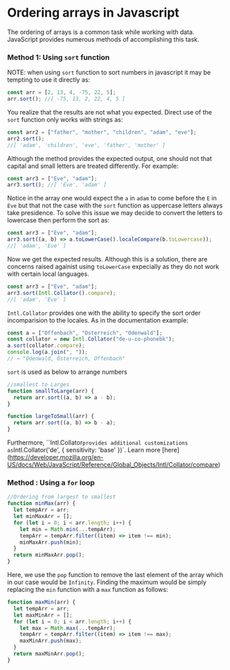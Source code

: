 # Ordering arrays in Javascript

The ordering of arrays is a common task while working with data. JavaScript provides numerous methods of accomplishing this task.

### Method 1: Using `sort` function

NOTE: when using `sort` function to sort numbers in javascript it may be tempting to use it directly as:

```js
const arr = [2, 13, 4, -75, 22, 5];
arr.sort(); //[ -75, 13, 2, 22, 4, 5 ]
```

You realize that the results are not what you expected. Direct use of the `sort` function only works with strings as:

```js
const arr2 = ["father", "mother", "children", "adam", "eve"];
arr2.sort();
//[ 'adam', 'children', 'eve', 'father', 'mother' ]
```

Although the method provides the expected output, one should not that capital and small letters are treated differently. For example:

```js
const arr3 = ["Eve", "adam"];
arr3.sort(); //[ 'Eve', 'adam' ]
```

Notice in the array one would expect the `a` in `adam` to come before the `E` in `Eve` but that not the case with the `sort` function as uppercase letters always take presidence.
To solve this issue we may decide to convert the letters to lowercase then perform the sort as:

```js
const arr3 = ["Eve", "adam"];
arr3.sort((a, b) => a.toLowerCase().localeCompare(b.toLowercase));
//[ 'adam', 'Eve' ]
```

Now we get the expected results. Although this is a solution, there are concerns raised againist using `toLowerCase` expecially as they do not work with certain local languages.

```js
const arr3 = ["Eve", "adam"];
arr3.sort(Intl.Collator().compare);
//[ 'adam', 'Eve' ]
```

`Intl.Collator` provides one with the ability to specify the sort order incomparision to the locales.
As in the documentation example:

```js
const a = ["Offenbach", "Österreich", "Odenwald"];
const collator = new Intl.Collator("de-u-co-phonebk");
a.sort(collator.compare);
console.log(a.join(", "));
// → "Odenwald, Österreich, Offenbach"
```

`sort` is used as below to arrange numbers

```js
//smallest to Larges
function smallToLarge(arr) {
  return arr.sort((a, b) => a - b);
}

function largeToSmall(arr) {
  return arr.sort((a, b) => b - a);
}
```

Furthermore, ``Intl.Collator` provides additional customizations as `Intl.Collator('de', { sensitivity: 'base' })`. Learn more [here] (<https://developer.mozilla.org/en-US/docs/Web/JavaScript/Reference/Global_Objects/Intl/Collator/compare>)

### Method : Using a `for` loop

```js
//Ordering from largest to smallest
function minMax(arr) {
  let tempArr = arr;
  let minMaxArr = [];
  for (let i = 0; i < arr.length; i++) {
    let min = Math.min(...tempArr);
    tempArr = tempArr.filter((item) => item !== min);
    minMaxArr.push(min);
  }
  return minMaxArr.pop();
}
```

Here, we use the `pop` function to remove the last element of the array which in our case would be `Infinity`.
Finding the maximum would be simply replacing the `min` function with a `max` function as follows:

```js
function maxMin(arr) {
  let tempArr = arr;
  let maxMinArr = [];
  for (let i = 0; i < arr.length; i++) {
    let max = Math.max(...tempArr);
    tempArr = tempArr.filter((item) => item !== max);
    maxMinArr.push(max);
  }
  return maxMinArr.pop();
}
```

